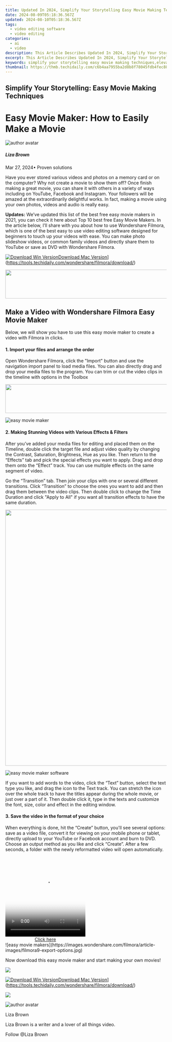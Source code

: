 ```yaml
---
title: Updated In 2024, Simplify Your Storytelling Easy Movie Making Techniques
date: 2024-08-09T05:18:36.567Z
updated: 2024-08-10T05:18:36.567Z
tags: 
  - video editing software
  - video editing
categories: 
  - ai
  - video
description: This Article Describes Updated In 2024, Simplify Your Storytelling Easy Movie Making Techniques
excerpt: This Article Describes Updated In 2024, Simplify Your Storytelling Easy Movie Making Techniques
keywords: simplify your storytelling easy movie making techniques,elevate your storytelling advanced video editing techniques for sony camcorder users,elevate your storytelling advanced video editing techniques in windows movie maker,elevate your storytelling advanced nikon video editing techniques,speed up your storytelling mastering time lapses in final cut pro,windows live movie maker tutorial easy video splitting techniques,pro movie magic simplified techniques for aspiring filmmakers
thumbnail: https://thmb.techidaily.com/c6b4aa7955ba2d8b8f78045fdb4fec883a94ff6f2b309e9331565432f2ce8641.jpg
---
```


## Simplify Your Storytelling: Easy Movie Making Techniques

# Easy Movie Maker: How to Easily Make a Movie

![author avatar](https://lh5.googleusercontent.com/-AIMmjowaFs4/AAAAAAAAAAI/AAAAAAAAABc/Y5UmwDaI7HU/s250-c-k/photo.jpg)

##### Liza Brown

 Mar 27, 2024• Proven solutions

Have you ever stored various videos and photos on a memory card or on the computer? Why not create a movie to show them off? Once finish making a great movie, you can share it with others in a variety of ways including on YouTube, Facebook and Instagram. Your followers will be amazed at the extraordinarily delightful works. In fact, making a movie using your own photos, videos and audio is really easy.

 **Updates:** We’ve updated this list of the best free easy movie makers in 2021, you can check it here about Top 10 best free Easy Movie Makers. In the article below, I’ll share with you about how to use Wondershare Filmora, which is one of the best easy to use video editing software designed for beginners to touch up your videos with ease. You can make photo slideshow videos, or common family videos and directly share them to YouTube or save as DVD with Wondershare Filmora.

[![Download Win Version](https://images.wondershare.com/filmora/guide/download-btn-win.jpg)](https://tools.techidaily.com/wondershare/filmora/download/)[Download Mac Version](https://images.wondershare.com/filmora/guide/download-btn-mac.jpg)](https://tools.techidaily.com/wondershare/filmora/download/)

<!-- affiliate ads begin -->
<a href="https://mindmanager.sjv.io/c/5597632/1787667/20231" target="_top" id="1787667"><img src="//a.impactradius-go.com/display-ad/20231-1787667" border="0" alt="" width="728" height="90"/></a><img height="0" width="0" src="https://imp.pxf.io/i/5597632/1787667/20231" style="position:absolute;visibility:hidden;" border="0" />
<!-- affiliate ads end -->
## Make a Video with Wondershare Filmora Easy Movie Maker

Below, we will show you have to use this easy movie maker to create a video with Filmora in clicks.

#### 1\.  Import your files and arrange the order

Open Wondershare Filmora, click the "Import" button and use the navigation import panel to load media files. You can also directly drag and drop your media files to the program. You can trim or cut the video clips in the timeline with options in the Toolbox

<!-- affiliate ads begin -->
<a href="https://zonlipartnershipprogram.pxf.io/c/5597632/1596691/17882" target="_top" id="1596691"><img src="//a.impactradius-go.com/display-ad/17882-1596691" border="0" alt="" width="728" height="90"/></a><img height="0" width="0" src="https://imp.pxf.io/i/5597632/1596691/17882" style="position:absolute;visibility:hidden;" border="0" />
<!-- affiliate ads end -->
![easy movie maker](https://images.wondershare.com/filmora/article-images/video-editor-main-interface-1.jpg)

#### 2\.  Making Stunning Videos with Various Effects & Filters

After you’ve added your media files for editing and placed them on the Timeline, double click the target file and adjust video quality by changing the Contrast, Saturation, Brightness, Hue as you like. Then return to the “Effects” tab and pick the special effects you want to apply. Drag and drop them onto the “Effect” track. You can use multiple effects on the same segment of video.

Go the “Transition” tab. Then join your clips with one or several different transitions. Click “Transition” to choose the ones you want to add and then drag them between the video clips. Then double click to change the Time Duration and click "Apply to All" if you want all transition effects to have the same duration.

<!-- affiliate ads begin -->
<a href="https://aspironcom.sjv.io/c/5597632/1941789/21554" target="_top" id="1941789"><img src="//a.impactradius-go.com/display-ad/21554-1941789" border="0" alt="" width="650" height="800"/></a><img height="0" width="0" src="https://imp.pxf.io/i/5597632/1941789/21554" style="position:absolute;visibility:hidden;" border="0" />
<!-- affiliate ads end -->
![easy movie maker software](https://images.wondershare.com/filmora/article-images/adjust-the-effects.jpg)

If you want to add words to the video, click the “Text” button, select the text type you like, and drag the icon to the Text track. You can stretch the icon over the whole track to have the titles appear during the whole movie, or just over a part of it. Then double click it, type in the texts and customize the font, size, color and effect in the editing window.

#### 3\. Save the video in the format of your choice

When everything is done, hit the “Create” button, you'll see several options: save as a video file, convert it for viewing on your mobile phone or tablet, directly upload to your YouTube or Facebook account and burn to DVD. Choose an output method as you like and click “Create”. After a few seconds, a folder with the newly reformatted video will open automatically.

<!-- affiliate ads begin -->
<span id="1997795">
					<video width="250" height="250" style="cursor:pointer"
           poster="//a.impactradius-go.com/display-clicktoplayimage/1997795.jpeg"
           onclick="if(!this.playClicked){this.play();this.setAttribute('controls',true);this.playClicked=true;}">
	   <source src="//a.impactradius-go.com/display-ad/23621-1997795">
	   <img src="//a.impactradius-go.com/display-clicktoplayimage/1997795.jpeg" style="border: none; height: 100%; width: 100%; object-fit: contain">
	</video>
	<div style="width:250px;text-align:center"><a href="javascript:window.open(decodeURIComponent('https%3A%2F%2Fproteahair.pxf.io%2Fc%2F5597632%2F1997795%2F23621'), '_blank');void(0);">Click here</a></div>
</span>
<img height="0" width="0" src="https://imp.pxf.io/i/5597632/1997795/23621" style="position:absolute;visibility:hidden;" border="0" />
<!-- affiliate ads end -->
![easy movie makers](https://images.wondershare.com/filmora/article-images/filmora9-export-options.jpg)

Now download this easy movie maker and start making your own movies!

<!-- affiliate ads begin -->
<a href="https://secure.2checkout.com/order/checkout.php?PRODS=4940312&QTY=1&AFFILIATE=108875&CART=1"><img src="https://secure.avangate.com/images/merchant/333ac5d90817d69113471fbb6e531bee/sps-partnership-728x90eng.png" border="0"></a>
<!-- affiliate ads end -->
[![Download Win Version](https://images.wondershare.com/filmora/guide/download-btn-win.jpg)](https://tools.techidaily.com/wondershare/filmora/download/)[Download Mac Version](https://images.wondershare.com/filmora/guide/download-btn-mac.jpg)](https://tools.techidaily.com/wondershare/filmora/download/)

<!-- affiliate ads begin -->
<a href="https://estore.winxdvd.com/order/checkout.php?PRODS=1412049&QTY=1&AFFILIATE=108875&CART=1"><img src="https://www.winxdvd.com/affiliate/new-banner/pt-200x200.jpg" border="0"></a>
<!-- affiliate ads end -->
![author avatar](https://lh5.googleusercontent.com/-AIMmjowaFs4/AAAAAAAAAAI/AAAAAAAAABc/Y5UmwDaI7HU/s250-c-k/photo.jpg)

Liza Brown

Liza Brown is a writer and a lover of all things video.

Follow @Liza Brown



<ins class="adsbygoogle"
      style="display:block"
      data-ad-client="ca-pub-7571918770474297"
      data-ad-slot="8358498916"
      data-ad-format="auto"
      data-full-width-responsive="true"></ins>